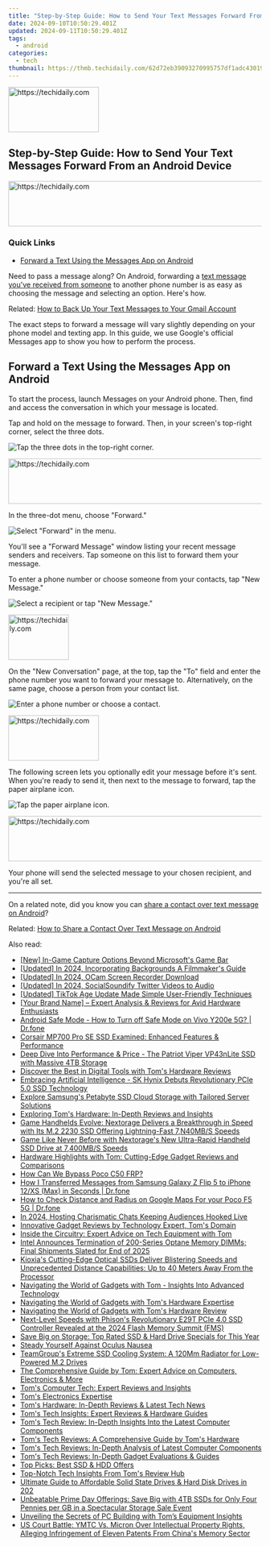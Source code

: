 ```yaml
---
title: "Step-by-Step Guide: How to Send Your Text Messages Forward From an Android Device"
date: 2024-09-10T10:50:29.401Z
updated: 2024-09-11T10:50:29.401Z
tags:
  - android
categories:
  - tech
thumbnail: https://thmb.techidaily.com/62d72eb39093270995757df1adc43019ed0e362b73decee245e264928d768a5a.jpg
---
```






<!-- affiliate ads begin -->
<a href="https://25home.pxf.io/c/5597632/2123470/16836" target="_top" id="2123470">
  <img src="//a.impactradius-go.com/display-ad/16836-2123470" border="0" alt="https://techidaily.com" width="180" height="90"/>
</a>
<img height="0" width="0" src="https://25home.pxf.io/i/5597632/2123470/16836" style="position:absolute;visibility:hidden;" border="0" />
<!-- affiliate ads end -->




## Step-by-Step Guide: How to Send Your Text Messages Forward From an Android Device





<!-- affiliate ads begin -->
<a href="https://unicoeye.pxf.io/c/5597632/2134221/18498" target="_top" id="2134221">
  <img src="//a.impactradius-go.com/display-ad/18498-2134221" border="0" alt="https://techidaily.com" width="728" height="90"/>
</a>
<img height="0" width="0" src="https://unicoeye.pxf.io/i/5597632/2134221/18498" style="position:absolute;visibility:hidden;" border="0" />
<!-- affiliate ads end -->




### Quick Links

* [Forward a Text Using the Messages App on Android](https://activate-lock.techidaily.com/effective-ways-to-fix-checkra1n-error-31-on-apple-iphone-xs-by-drfone-ios/)

 Need to pass a message along? On Android, forwarding a [text message you've received from someone](https://youtube-video-recordings.techidaily.com/in-2024-earning-mastery-in-streams-a-comprehensive-review/) to another phone number is as easy as choosing the message and selecting an option. Here's how.

Related: [How to Back Up Your Text Messages to Your Gmail Account](https://youtube-video-recordings.techidaily.com/in-2024-earning-mastery-in-streams-a-comprehensive-review/) 

 The exact steps to forward a message will vary slightly depending on your phone model and texting app. In this guide, we use Google's official Messages app to show you how to perform the process.

##  Forward a Text Using the Messages App on Android

 To start the process, launch Messages on your Android phone. Then, find and access the conversation in which your message is located.

 Tap and hold on the message to forward. Then, in your screen's top-right corner, select the three dots.

![Tap the three dots in the top-right corner.](https://static1.howtogeekimages.com/wordpress/wp-content/uploads/2022/08/1-android-message-menu.png) 





<!-- affiliate ads begin -->
<a href="https://appsumo.8odi.net/c/5597632/2132161/7443" target="_top" id="2132161">
  <img src="//a.impactradius-go.com/display-ad/7443-2132161" border="0" alt="https://techidaily.com" width="728" height="90"/>
</a>
<img height="0" width="0" src="https://appsumo.8odi.net/i/5597632/2132161/7443" style="position:absolute;visibility:hidden;" border="0" />
<!-- affiliate ads end -->




 In the three-dot menu, choose "Forward."

![Select "Forward" in the menu.](https://static1.howtogeekimages.com/wordpress/wp-content/uploads/2022/08/2-android-forward-message.png) 

 You'll see a "Forward Message" window listing your recent message senders and receivers. Tap someone on this list to forward them your message.

 To enter a phone number or choose someone from your contacts, tap "New Message."

![Select a recipient or tap "New Message."](https://static1.howtogeekimages.com/wordpress/wp-content/uploads/2022/08/3-android-choose-message-recipient.png) 





<!-- affiliate ads begin -->
<a href="https://aligracehair.sjv.io/c/5597632/2135408/19272" target="_top" id="2135408">
  <img src="//a.impactradius-go.com/display-ad/19272-2135408" border="0" alt="https://techidaily.com" width="120" height="90"/>
</a>
<img height="0" width="0" src="https://aligracehair.sjv.io/i/5597632/2135408/19272" style="position:absolute;visibility:hidden;" border="0" />
<!-- affiliate ads end -->




 On the "New Conversation" page, at the top, tap the "To" field and enter the phone number you want to forward your message to. Alternatively, on the same page, choose a person from your contact list.

![Enter a phone number or choose a contact.](https://static1.howtogeekimages.com/wordpress/wp-content/uploads/2022/08/4-android-specify-message-recipient.png) 





<!-- affiliate ads begin -->
<a href="https://aligracehair.sjv.io/c/5597632/2115929/19272" target="_top" id="2115929">
  <img src="//a.impactradius-go.com/display-ad/19272-2115929" border="0" alt="https://techidaily.com" width="180" height="90"/>
</a>
<img height="0" width="0" src="https://aligracehair.sjv.io/i/5597632/2115929/19272" style="position:absolute;visibility:hidden;" border="0" />
<!-- affiliate ads end -->




 The following screen lets you optionally edit your message before it's sent. When you're ready to send it, then next to the message to forward, tap the paper airplane icon.

![Tap the paper airplane icon.](https://static1.howtogeekimages.com/wordpress/wp-content/uploads/2022/08/5-android-send-forward-message.png) 





<!-- affiliate ads begin -->
<a href="https://ephamedtechinc.pxf.io/c/5597632/2130530/26400" target="_top" id="2130530">
  <img src="//a.impactradius-go.com/display-ad/26400-2130530" border="0" alt="https://techidaily.com" width="728" height="90"/>
</a>
<img height="0" width="0" src="https://ephamedtechinc.pxf.io/i/5597632/2130530/26400" style="position:absolute;visibility:hidden;" border="0" />
<!-- affiliate ads end -->




 Your phone will send the selected message to your chosen recipient, and you're all set.

---

 On a related note, did you know you can [share a contact over text message on Android](https://youtube-web.techidaily.com/n-2024-unlock-exclusive-youtube-visuals-top-5-tools-reviewed/)?

Related: [How to Share a Contact Over Text Message on Android](https://youtube-web.techidaily.com/n-2024-unlock-exclusive-youtube-visuals-top-5-tools-reviewed/)

<ins class="adsbygoogle"
     style="display:block"
     data-ad-format="autorelaxed"
     data-ad-client="ca-pub-7571918770474297"
     data-ad-slot="1223367746"></ins>



<ins class="adsbygoogle"
     style="display:block"
     data-ad-client="ca-pub-7571918770474297"
     data-ad-slot="8358498916"
     data-ad-format="auto"
     data-full-width-responsive="true"></ins>

<span class="atpl-alsoreadstyle">Also read:</span>
<div><ul>
<li><a href="https://remote-screen-capture.techidaily.com/new-in-game-capture-options-beyond-microsofts-game-bar/"><u>[New] In-Game Capture  Options Beyond Microsoft's Game Bar</u></a></li>
<li><a href="https://fox-direct.techidaily.com/updated-in-2024-incorporating-backgrounds-a-filmmakers-guide/"><u>[Updated] In 2024, Incorporating Backgrounds  A Filmmaker's Guide</u></a></li>
<li><a href="https://screen-video-capture.techidaily.com/updated-in-2024-ocam-screen-recorder-download/"><u>[Updated] In 2024, OCam Screen Recorder Download</u></a></li>
<li><a href="https://twitter-clips.techidaily.com/updated-in-2024-socialsoundify-twitter-videos-to-audio/"><u>[Updated] In 2024, SocialSoundify  Twitter Videos to Audio</u></a></li>
<li><a href="https://fox-helps.techidaily.com/updated-tiktok-age-update-made-simple-user-friendly-techniques/"><u>[Updated] TikTok Age Update Made Simple  User-Friendly Techniques</u></a></li>
<li><a href="https://hardware-reviews.techidaily.com/your-brand-name-expert-analysis-and-reviews-for-avid-hardware-enthusiasts/"><u>[Your Brand Name] – Expert Analysis & Reviews for Avid Hardware Enthusiasts</u></a></li>
<li><a href="https://howto.techidaily.com/android-safe-mode-how-to-turn-off-safe-mode-on-vivo-y200e-5g-drfone-by-drfone-fix-android-problems-fix-android-problems/"><u>Android Safe Mode - How to Turn off Safe Mode on Vivo Y200e 5G? | Dr.fone</u></a></li>
<li><a href="https://hardware-reviews.techidaily.com/corsair-mp700-pro-se-ssd-examined-enhanced-features-and-performance/"><u>Corsair MP700 Pro SE SSD Examined: Enhanced Features & Performance</u></a></li>
<li><a href="https://hardware-reviews.techidaily.com/deep-dive-into-performance-and-price-the-patriot-viper-vp43nlite-ssd-with-massive-4tb-storage/"><u>Deep Dive Into Performance & Price - The Patriot Viper VP43nLite SSD with Massive 4TB Storage</u></a></li>
<li><a href="https://hardware-reviews.techidaily.com/discover-the-best-in-digital-tools-with-toms-hardware-reviews/"><u>Discover the Best in Digital Tools with Tom's Hardware Reviews</u></a></li>
<li><a href="https://hardware-reviews.techidaily.com/embracing-artificial-intelligence-sk-hynix-debuts-revolutionary-pcie-50-ssd-technology/"><u>Embracing Artificial Intelligence - SK Hynix Debuts Revolutionary PCIe 5.0 SSD Technology</u></a></li>
<li><a href="https://hardware-reviews.techidaily.com/explore-samsungs-petabyte-ssd-cloud-storage-with-tailored-server-solutions/"><u>Explore Samsung's Petabyte SSD Cloud Storage with Tailored Server Solutions</u></a></li>
<li><a href="https://hardware-reviews.techidaily.com/exploring-toms-hardware-in-depth-reviews-and-insights/"><u>Exploring Tom's Hardware: In-Depth Reviews and Insights</u></a></li>
<li><a href="https://hardware-reviews.techidaily.com/game-handhelds-evolve-nextorage-delivers-a-breakthrough-in-speed-with-its-m2-2230-ssd-offering-lightning-fast-7n40mbs-speeds/"><u>Game Handhelds Evolve: Nextorage Delivers a Breakthrough in Speed with Its M.2 2230 SSD Offering Lightning-Fast 7,N40MB/S Speeds</u></a></li>
<li><a href="https://hardware-reviews.techidaily.com/game-like-never-before-with-nextorages-new-ultra-rapid-handheld-ssd-drive-at-7400mbs-speeds/"><u>Game Like Never Before with Nextorage's New Ultra-Rapid Handheld SSD Drive at 7,400MB/S Speeds</u></a></li>
<li><a href="https://hardware-reviews.techidaily.com/hardware-highlights-with-tom-cutting-edge-gadget-reviews-and-comparisons/"><u>Hardware Highlights with Tom: Cutting-Edge Gadget Reviews and Comparisons</u></a></li>
<li><a href="https://android-frp.techidaily.com/how-can-we-bypass-poco-c50-frp-by-drfone-android/"><u>How Can We Bypass Poco C50 FRP?</u></a></li>
<li><a href="https://blog-min.techidaily.com/how-i-transferred-messages-from-samsung-galaxy-z-flip-5-to-iphone-12xs-max-in-seconds-drfone-by-drfone-transfer-from-android-transfer-from-android/"><u>How I Transferred Messages from Samsung Galaxy Z Flip 5 to iPhone 12/XS (Max) in Seconds | Dr.fone</u></a></li>
<li><a href="https://android-location-track.techidaily.com/how-to-check-distance-and-radius-on-google-maps-for-your-poco-f5-5g-drfone-by-drfone-virtual-android/"><u>How to Check Distance and Radius on Google Maps For your Poco F5 5G | Dr.fone</u></a></li>
<li><a href="https://some-knowledge.techidaily.com/in-2024-hosting-charismatic-chats-keeping-audiences-hooked-live/"><u>In 2024, Hosting Charismatic Chats  Keeping Audiences Hooked Live</u></a></li>
<li><a href="https://hardware-reviews.techidaily.com/innovative-gadget-reviews-by-technology-expert-toms-domain/"><u>Innovative Gadget Reviews by Technology Expert, Tom's Domain</u></a></li>
<li><a href="https://hardware-reviews.techidaily.com/inside-the-circuitry-expert-advice-on-tech-equipment-with-tom/"><u>Inside the Circuitry: Expert Advice on Tech Equipment with Tom</u></a></li>
<li><a href="https://hardware-reviews.techidaily.com/intel-announces-termination-of-200-series-optane-memory-dimms-final-shipments-slated-for-end-of-2025/"><u>Intel Announces Termination of 200-Series Optane Memory DIMMs; Final Shipments Slated for End of 2025</u></a></li>
<li><a href="https://hardware-reviews.techidaily.com/kioxias-cutting-edge-optical-ssds-deliver-blistering-speeds-and-unprecedented-distance-capabilities-up-to-40-meters-away-from-the-processor/"><u>Kioxia's Cutting-Edge Optical SSDs Deliver Blistering Speeds and Unprecedented Distance Capabilities: Up to 40 Meters Away From the Processor</u></a></li>
<li><a href="https://hardware-reviews.techidaily.com/navigating-the-world-of-gadgets-with-tom-insights-into-advanced-technology/"><u>Navigating the World of Gadgets with Tom - Insights Into Advanced Technology</u></a></li>
<li><a href="https://hardware-reviews.techidaily.com/navigating-the-world-of-gadgets-with-toms-hardware-expertise/"><u>Navigating the World of Gadgets with Tom's Hardware Expertise</u></a></li>
<li><a href="https://hardware-reviews.techidaily.com/navigating-the-world-of-gadgets-with-toms-hardware-review/"><u>Navigating the World of Gadgets with Tom's Hardware Review</u></a></li>
<li><a href="https://hardware-reviews.techidaily.com/next-level-speeds-with-phisons-revolutionary-e29t-pcie-40-ssd-controller-revealed-at-the-2024-flash-memory-summit-fms/"><u>Next-Level Speeds with Phison's Revolutionary E29T PCIe 4.0 SSD Controller Revealed at the 2024 Flash Memory Summit (FMS)</u></a></li>
<li><a href="https://hardware-reviews.techidaily.com/save-big-on-storage-top-rated-ssd-and-hard-drive-specials-for-this-year/"><u>Save Big on Storage: Top Rated SSD & Hard Drive Specials for This Year</u></a></li>
<li><a href="https://extra-hints.techidaily.com/steady-yourself-against-oculus-nausea/"><u>Steady Yourself Against Oculus Nausea</u></a></li>
<li><a href="https://hardware-reviews.techidaily.com/teamgroups-extreme-ssd-cooling-system-a-120mm-radiator-for-low-powered-m2-drives/"><u>TeamGroup's Extreme SSD Cooling System: A 120Mm Radiator for Low-Powered M.2 Drives</u></a></li>
<li><a href="https://hardware-reviews.techidaily.com/the-comprehensive-guide-by-tom-expert-advice-on-computers-electronics-and-more/"><u>The Comprehensive Guide by Tom: Expert Advice on Computers, Electronics & More</u></a></li>
<li><a href="https://hardware-reviews.techidaily.com/toms-computer-tech-expert-reviews-and-insights/"><u>Tom's Computer Tech: Expert Reviews and Insights</u></a></li>
<li><a href="https://hardware-reviews.techidaily.com/toms-electronics-expertise/"><u>Tom's Electronics Expertise</u></a></li>
<li><a href="https://hardware-reviews.techidaily.com/toms-hardware-in-depth-reviews-and-latest-tech-news/"><u>Tom's Hardware: In-Depth Reviews & Latest Tech News</u></a></li>
<li><a href="https://hardware-reviews.techidaily.com/toms-tech-insights-expert-reviews-and-hardware-guides/"><u>Tom's Tech Insights: Expert Reviews & Hardware Guides</u></a></li>
<li><a href="https://hardware-reviews.techidaily.com/toms-tech-review-in-depth-insights-into-the-latest-computer-components/"><u>Tom's Tech Review: In-Depth Insights Into the Latest Computer Components</u></a></li>
<li><a href="https://hardware-reviews.techidaily.com/toms-tech-reviews-a-comprehensive-guide-by-toms-hardware/"><u>Tom's Tech Reviews: A Comprehensive Guide by Tom's Hardware</u></a></li>
<li><a href="https://hardware-reviews.techidaily.com/toms-tech-reviews-in-depth-analysis-of-latest-computer-components/"><u>Tom's Tech Reviews: In-Depth Analysis of Latest Computer Components</u></a></li>
<li><a href="https://hardware-reviews.techidaily.com/toms-tech-reviews-in-depth-gadget-evaluations-and-guides/"><u>Tom's Tech Reviews: In-Depth Gadget Evaluations & Guides</u></a></li>
<li><a href="https://hardware-reviews.techidaily.com/top-picks-best-ssd-and-hdd-offers/"><u>Top Picks: Best SSD & HDD Offers</u></a></li>
<li><a href="https://hardware-reviews.techidaily.com/top-notch-tech-insights-from-toms-review-hub/"><u>Top-Notch Tech Insights From Tom's Review Hub</u></a></li>
<li><a href="https://hardware-reviews.techidaily.com/ultimate-guide-to-affordable-solid-state-drives-and-hard-disk-drives-in-202/"><u>Ultimate Guide to Affordable Solid State Drives & Hard Disk Drives in 202</u></a></li>
<li><a href="https://hardware-reviews.techidaily.com/unbeatable-prime-day-offerings-save-big-with-4tb-ssds-for-only-four-pennies-per-gb-in-a-spectacular-storage-sale-event/"><u>Unbeatable Prime Day Offerings: Save Big with 4TB SSDs for Only Four Pennies per GB in a Spectacular Storage Sale Event</u></a></li>
<li><a href="https://hardware-reviews.techidaily.com/unveiling-the-secrets-of-pc-building-with-toms-equipment-insights/"><u>Unveiling the Secrets of PC Building with Tom’s Equipment Insights</u></a></li>
<li><a href="https://hardware-reviews.techidaily.com/us-court-battle-ymtc-vs-micron-over-intellectual-property-rights-alleging-infringement-of-eleven-patents-from-chinas-memory-sector/"><u>US Court Battle: YMTC Vs. Micron Over Intellectual Property Rights, Alleging Infringement of Eleven Patents From China's Memory Sector</u></a></li>
</ul></div>

